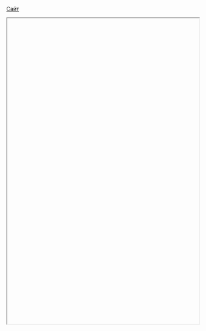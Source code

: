 [Сайт](https://itsobes.ru)

<iframe 
		height = 800
		width = 100%
		padding = 0 0
		marging = 0 0
		src = "https:///"></iframe>